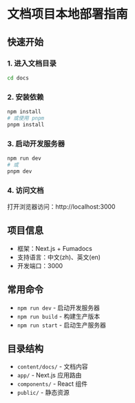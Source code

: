 # 文档项目本地部署指南

## 快速开始

### 1. 进入文档目录
```bash
cd docs
```

### 2. 安装依赖
```bash
npm install
# 或使用 pnpm
pnpm install
```

### 3. 启动开发服务器
```bash
npm run dev
# 或
pnpm dev
```

### 4. 访问文档
打开浏览器访问：http://localhost:3000

## 项目信息
- 框架：Next.js + Fumadocs
- 支持语言：中文(zh)、英文(en)
- 开发端口：3000

## 常用命令
- `npm run dev` - 启动开发服务器
- `npm run build` - 构建生产版本
- `npm run start` - 启动生产服务器

## 目录结构
- `content/docs/` - 文档内容
- `app/` - Next.js 应用路由
- `components/` - React 组件
- `public/` - 静态资源